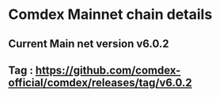 # Comdex Mainnet chain details

## Current Main net version v6.0.2
## Tag : https://github.com/comdex-official/comdex/releases/tag/v6.0.2

